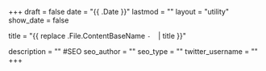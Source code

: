+++
draft = false
date = "{{ .Date }}"
lastmod = ""
layout = "utility"
show_date = false

title = "{{ replace .File.ContentBaseName `-` ` ` | title }}"

description = ""
#SEO
seo_author = ""
seo_type = ""
twitter_username = ""
+++